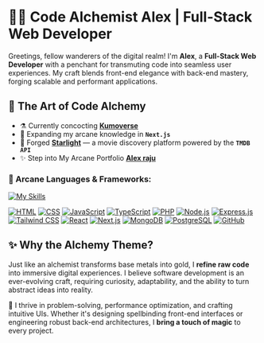 # 🧙‍♂️ Code Alchemist Alex | Full-Stack Web Developer

Greetings, fellow wanderers of the digital realm! I'm **Alex**, a **Full-Stack Web Developer** with a penchant for transmuting code into seamless user experiences. My craft blends front-end elegance with back-end mastery, forging scalable and performant applications.  

## 🏺 The Art of Code Alchemy  
- ⚗️ Currently concocting **[Kumoverse](https://kumoverse.netlify.app/)**  
- 📜 Expanding my arcane knowledge in **`Next.js`**  
- 🎥 Forged **[Starlight](https://starlight-seven.vercel.app/)** — a movie discovery platform powered by the **`TMDB API`**  
- ✨ Step into My Arcane Portfolio **[Alex raju](https://alexraju.co.uk/)**
  
### 🔮 Arcane Languages & Frameworks:
[![My Skills](https://skillicons.dev/icons?i=html,css,js,ts,php,nodejs,express,tailwind,react,next,mongodb,postgres,github)](https://skillicons.dev)

[![HTML](https://skillicons.dev/icons?i=html)](https://github.com/yourusername/project-html)
[![CSS](https://skillicons.dev/icons?i=css)](https://github.com/yourusername/project-css)
[![JavaScript](https://skillicons.dev/icons?i=js)](https://github.com/yourusername/project-js)
[![TypeScript](https://skillicons.dev/icons?i=ts)](https://github.com/yourusername/project-ts)
[![PHP](https://skillicons.dev/icons?i=php)](https://github.com/yourusername/project-php)
[![Node.js](https://skillicons.dev/icons?i=nodejs)](https://github.com/yourusername/project-nodejs)
[![Express.js](https://skillicons.dev/icons?i=express)](https://github.com/yourusername/project-express)
[![Tailwind CSS](https://skillicons.dev/icons?i=tailwind)](https://github.com/yourusername/project-tailwind)
[![React](https://skillicons.dev/icons?i=react)](https://github.com/yourusername/project-react)
[![Next.js](https://skillicons.dev/icons?i=next)](https://github.com/yourusername/project-next)
[![MongoDB](https://skillicons.dev/icons?i=mongodb)](https://github.com/yourusername/project-mongodb)
[![PostgreSQL](https://skillicons.dev/icons?i=postgres)](https://github.com/yourusername/project-postgres)
[![GitHub](https://skillicons.dev/icons?i=github)](https://github.com/yourusername)

## ✨ Why the Alchemy Theme?  
Just like an alchemist transforms base metals into gold, I **refine raw code** into immersive digital experiences. I believe software development is an ever-evolving craft, requiring curiosity, adaptability, and the ability to turn abstract ideas into reality.  

🧪 I thrive in problem-solving, performance optimization, and crafting intuitive UIs. Whether it's designing spellbinding front-end interfaces or engineering robust back-end architectures, I **bring a touch of magic** to every project.  



